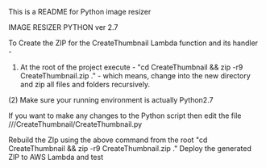 This is a README for Python image resizer


 IMAGE RESIZER PYTHON ver 2.7
 
 To Create the ZIP for the CreateThumbnail Lambda function and its handler -
 
1) At the root of the project execute - "cd CreateThumbnail && zip -r9 CreateThumbnail.zip ." - which means, change into the new directory and zip all files and folders recursively.

(2) Make sure your running environment is actually Python2.7

 
If you want to make any changes to the Python script then edit the file ///CreateThumbnail/CreateThumbnail.py

Rebuild the ZIp using the above command from the root "cd CreateThumbnail && zip -r9 CreateThumbnail.zip ."
Deploy the generated ZIP to AWS Lambda and test

